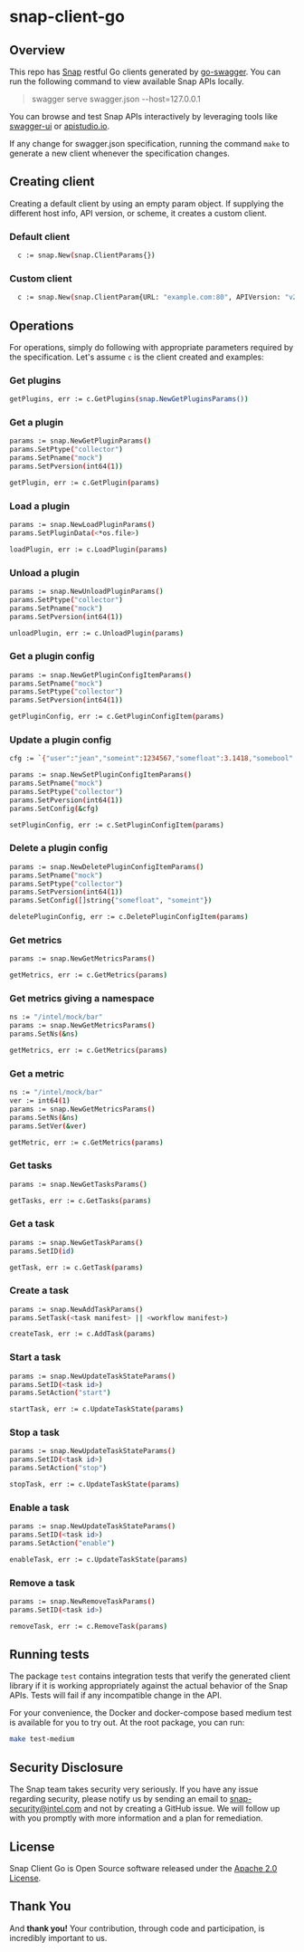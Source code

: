 # snap-client-go

## Overview

This repo has [Snap](https://github.com/intelsdi-x/snap) restful Go clients generated by [go-swagger](https://github.com/go-swagger/go-swagger). You can run the following command to view available Snap APIs locally.
> swagger serve swagger.json --host=127.0.0.1

You can browse and test Snap APIs interactively by leveraging tools like [swagger-ui](https://github.com/swagger-api/swagger-ui) or [apistudio.io](http://apistudio.io/).

If any change for swagger.json specification, running the command `make` to generate a new client whenever the specification changes.

## Creating client

Creating a default client by using an empty param object. If supplying the different host info, API version, or scheme, it creates a custom client.

### Default client

```sh
  c := snap.New(snap.ClientParams{})
```

### Custom client

```sh
  c := snap.New(snap.ClientParam{URL: "example.com:80", APIVersion: "v2", Scheme: "http"})
```

## Operations

For operations, simply do following with appropriate parameters required by the specification. Let's assume `c` is the client created and examples:

### Get plugins

```sh
getPlugins, err := c.GetPlugins(snap.NewGetPluginsParams())
```

### Get a plugin

```sh
params := snap.NewGetPluginParams()
params.SetPtype("collector")
params.SetPname("mock")
params.SetPversion(int64(1))

getPlugin, err := c.GetPlugin(params)
```

### Load a plugin

```sh
params := snap.NewLoadPluginParams()
params.SetPluginData(<*os.file>)

loadPlugin, err := c.LoadPlugin(params)
```

### Unload a plugin

```sh
params := snap.NewUnloadPluginParams()
params.SetPtype("collector")
params.SetPname("mock")
params.SetPversion(int64(1))

unloadPlugin, err := c.UnloadPlugin(params)
```

### Get a plugin config

```sh
params := snap.NewGetPluginConfigItemParams()
params.SetPname("mock")
params.SetPtype("collector")
params.SetPversion(int64(1))

getPluginConfig, err := c.GetPluginConfigItem(params)
```

### Update a plugin config

```sh
cfg := `{"user":"jean","someint":1234567,"somefloat":3.1418,"somebool":false}`

params := snap.NewSetPluginConfigItemParams()
params.SetPname("mock")
params.SetPtype("collector")
params.SetPversion(int64(1))
params.SetConfig(&cfg)

setPluginConfig, err := c.SetPluginConfigItem(params)
```

### Delete a plugin config

```sh
params := snap.NewDeletePluginConfigItemParams()
params.SetPname("mock")
params.SetPtype("collector")
params.SetPversion(int64(1))
params.SetConfig([]string{"somefloat", "someint"})

deletePluginConfig, err := c.DeletePluginConfigItem(params)
```

### Get metrics

```sh
params := snap.NewGetMetricsParams()

getMetrics, err := c.GetMetrics(params)
```

### Get metrics giving a namespace

```sh
ns := "/intel/mock/bar"
params := snap.NewGetMetricsParams()
params.SetNs(&ns)

getMetrics, err := c.GetMetrics(params)
```

### Get a metric

```sh
ns := "/intel/mock/bar"
ver := int64(1)
params := snap.NewGetMetricsParams()
params.SetNs(&ns)
params.SetVer(&ver)

getMetric, err := c.GetMetrics(params)
```

### Get tasks

```sh
params := snap.NewGetTasksParams()

getTasks, err := c.GetTasks(params)
```

### Get a task

```sh
params := snap.NewGetTaskParams()
params.SetID(id)

getTask, err := c.GetTask(params)
```

### Create a task

```sh
params := snap.NewAddTaskParams()
params.SetTask(<task manifest> || <workflow manifest>)

createTask, err := c.AddTask(params)
```

### Start a task

```sh
params := snap.NewUpdateTaskStateParams()
params.SetID(<task id>)
params.SetAction("start")

startTask, err := c.UpdateTaskState(params)
```

### Stop a task

```sh
params := snap.NewUpdateTaskStateParams()
params.SetID(<task id>)
params.SetAction("stop")

stopTask, err := c.UpdateTaskState(params)
```

### Enable a task

```sh
params := snap.NewUpdateTaskStateParams()
params.SetID(<task id>)
params.SetAction("enable")

enableTask, err := c.UpdateTaskState(params)
```

### Remove a task

```sh
params := snap.NewRemoveTaskParams()
params.SetID(<task id>)

removeTask, err := c.RemoveTask(params)
```

## Running tests

The package `test` contains integration tests that verify the generated client library if it is working appropriately against the actual behavior of the Snap APIs. Tests will fail if any incompatible change in the API.

For your convenience, the Docker and docker-compose based medium test is available for you to try out.  At the root package, you can run:  

```sh
make test-medium
```

## Security Disclosure

The Snap team takes security very seriously. If you have any issue regarding security, please notify us by sending an email to snap-security@intel.com
and not by creating a GitHub issue. We will follow up with you promptly with more information and a plan for remediation.

## License
Snap Client Go is Open Source software released under the [Apache 2.0 License](LICENSE).

## Thank You
And **thank you!** Your contribution, through code and participation, is incredibly important to us.